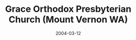 ---
date: &id001 2004-03-12
end_date: null
location:
  address: null
  city: Mount Vernon
  state: WA
minister:
- end: 2004-03-12
  name: David Klein
  start: 2000-01-01
  type: Organizing Pastor
- end: 2014-04-25
  name: David Klein
  start: 2004-01-01
  type: Pastor
ministers:
- David Klein
- David Klein
name: Grace Orthodox Presbyterian Church
names:
- end: 2004-03-12
  name: Grace Orthodox Presbyterian Chapel
  start: 1999-09-25
- end: 2014-04-25
  name: Grace Orthodox Presbyterian Church
  start: 2004-03-12
origination_date: *id001
raw_data: "WA\nMount Vernon\n\nGrace Orthodox Presbyterian Chapel  (September 25,\
  \ 1999\u2013March 12, 2004)\nGrace Orthodox Presbyterian Church  (March 12, 2004\u2013\
  April 25, 2014)\n(withdrew to the PCA, April 25, 2014)\nOrg. Pastor: David Klein,\
  \ 2000\u20132004\nPastor: David Klein, 2004\u201314"
received_from: null
states:
- WA
status:
  active: false
  end_date: 2014-04-25
  reason: withdrawal
  received_from: null
  withdrawal_to: Presbyterian Church in America
title: Grace Orthodox Presbyterian Church (Mount Vernon WA)
year_established:
- 2004

---